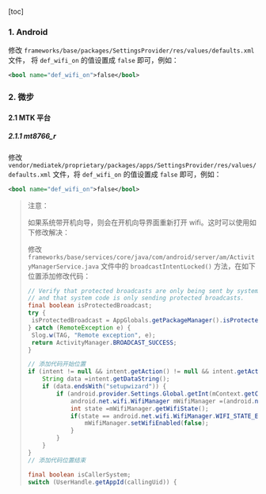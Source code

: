 [toc]

### 1. Android 

修改 `frameworks/base/packages/SettingsProvider/res/values/defaults.xml` 文件， 将 `def_wifi_on` 的值设置成 `false` 即可，例如：

```xml
<bool name="def_wifi_on">false</bool>
```

### 2. 微步

#### 2.1 MTK 平台

##### 2.1.1 mt8766_r

修改 `vendor/mediatek/proprietary/packages/apps/SettingsProvider/res/values/defaults.xml` 文件，将 `def_wifi_on` 的值设置成 `false` 即可，例如：

```xml
<bool name="def_wifi_on">false</bool>
```

> 注意：
>
> 如果系统带开机向导，则会在开机向导界面重新打开 wifi。这时可以使用如下修改解决：
>
> 修改 `frameworks/base/services/core/java/com/android/server/am/ActivityManagerService.java` 文件中的 `broadcastIntentLocked()` 方法，在如下位置添加修改代码：
>
> ```java
> // Verify that protected broadcasts are only being sent by system code,
> // and that system code is only sending protected broadcasts.
> final boolean isProtectedBroadcast;
> try {
>  isProtectedBroadcast = AppGlobals.getPackageManager().isProtectedBroadcast(action);
> } catch (RemoteException e) {
>  Slog.w(TAG, "Remote exception", e);
>  return ActivityManager.BROADCAST_SUCCESS;
> }
> 
> // 添加代码开始位置
> if (intent != null && intent.getAction() != null && intent.getAction().equals(Intent.ACTION_PACKAGE_CHANGED)) { 
>     String data =intent.getDataString();
>     if (data.endsWith("setupwizard")) {
>         if (android.provider.Settings.Global.getInt(mContext.getContentResolver(), android.provider.Settings.Global.WIFI_ON, 0) == 0) {
>             android.net.wifi.WifiManager mWifiManager =(android.net.wifi.WifiManager) mContext.getSystemService(Context.WIFI_SERVICE);
>             int state =mWifiManager.getWifiState();	
>             if(state == android.net.wifi.WifiManager.WIFI_STATE_ENABLED){
>                 mWifiManager.setWifiEnabled(false);
>             }
>         }
>     }
> }
> // 添加代码位置结束
> 
> final boolean isCallerSystem;
> switch (UserHandle.getAppId(callingUid)) {
> ```
>